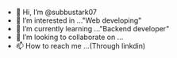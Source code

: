- 👋 Hi, I’m @subbustark07
- 👀 I’m interested in ..."Web developing"
- 🌱 I’m currently learning ..."Backend developer"
- 💞️ I’m looking to collaborate on ...
- 📫 How to reach me ...(Through linkdin)

<!---
subbustark07/subbustark07 is a ✨ special ✨ repository because its `README.md` (this file) appears on your GitHub profile.
You can click the Preview link to take a look at your changes.
--->
